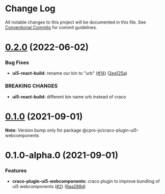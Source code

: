 # Change Log

All notable changes to this project will be documented in this file.
See [Conventional Commits](https://conventionalcommits.org) for commit guidelines.

# [0.2.0](https://github.com/cpro-js/react-build-tools/compare/@cpro-js/craco-plugin-ui5-webcomponents@0.1.0...@cpro-js/craco-plugin-ui5-webcomponents@0.2.0) (2022-06-02)

### Bug Fixes

- **ui5-react-build:** rename our bin to "urb" ([#14](https://github.com/cpro-js/react-build-tools/issues/14)) ([2ea125a](https://github.com/cpro-js/react-build-tools/commit/2ea125ab6f90d6efc17201a1e11d7ebaa6f89a9b))

### BREAKING CHANGES

- **ui5-react-build:** different bin name urb instead of craco

# [0.1.0](https://github.com/cpro-js/react-build-tools/compare/@cpro-js/craco-plugin-ui5-webcomponents@0.1.0-alpha.0...@cpro-js/craco-plugin-ui5-webcomponents@0.1.0) (2021-09-01)

**Note:** Version bump only for package @cpro-js/craco-plugin-ui5-webcomponents

# 0.1.0-alpha.0 (2021-09-01)

### Features

- **craco-plugin-ui5-webcomponents:** craco plugin to improve bundling of ui5 webcomponents ([#2](https://github.com/cpro-js/react-build-tools/issues/2)) ([6aa288d](https://github.com/cpro-js/react-build-tools/commit/6aa288d9754385284efd2a9252ddac588ef4e446))
